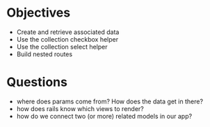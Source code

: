 # Objectives

- Create and retrieve associated data
- Use the collection checkbox helper
- Use the collection select helper
- Build nested routes

# Questions

- where does params come from? How does the data get in there?
- how does rails know which views to render?
- how do we connect two (or more) related models in our app?
